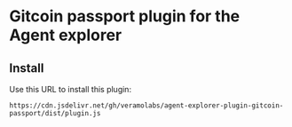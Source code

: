 # Gitcoin passport plugin for the Agent explorer

## Install

Use this URL to install this plugin:

`https://cdn.jsdelivr.net/gh/veramolabs/agent-explorer-plugin-gitcoin-passport/dist/plugin.js`